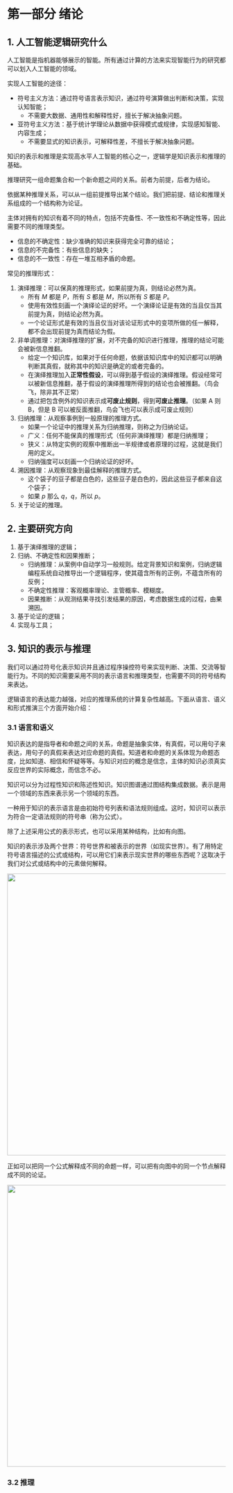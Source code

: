 # 第一部分 绪论

## 1. 人工智能逻辑研究什么

人工智能是指机器能够展示的智能。所有通过计算的方法来实现智能行为的研究都可以划入人工智能的领域。

实现人工智能的途径：

- 符号主义方法：通过符号语言表示知识，通过符号演算做出判断和决策，实现认知智能；
    - 不需要大数据、通用性和解释性好，擅长于解决抽象问题。
- 亚符号主义方法：基于统计学理论从数据中获得模式或规律，实现感知智能、内容生成；
    - 不需要显式的知识表示，可解释性差，不擅长于解决抽象问题。

知识的表示和推理是实现高水平人工智能的核心之一，逻辑学是知识表示和推理的基础。

推理研究一组命题集合和一个新命题之间的关系。前者为前提，后者为结论。

依据某种推理关系，可以从一组前提推导出某个结论。我们把前提、结论和推理关系组成的一个结构称为论证。

主体对拥有的知识有着不同的特点，包括不完备性、不一致性和不确定性等，因此需要不同的推理类型。

- 信息的不确定性：缺少准确的知识来获得完全可靠的结论；
- 信息的不完备性：有些信息的缺失；
- 信息的不一致性：存在一堆互相矛盾的命题。


常见的推理形式：

1. 演绎推理：可以保真的推理形式，如果前提为真，则结论必然为真。
    - 所有 $M$ 都是 $P$，所有 $S$ 都是 $M$，所以所有 $S$ 都是 $P$。
    - 使用有效性刻画一个演绎论证的好坏。一个演绎论证是有效的当且仅当其前提为真，则结论必然为真。
    - 一个论证形式是有效的当且仅当对该论证形式中的变项所做的任一解释，都不会出现前提为真而结论为假。
2. 非单调推理：对演绎推理的扩展，对不完备的知识进行推理，推理的结论可能会被新信息推翻。
    - 给定一个知识库，如果对于任何命题，依据该知识库中的知识都可以明确判断其真假，就称其中的知识是确定的或者完备的。
    - 在演绎推理加入**正常性假设**，可以得到基于假设的演绎推理。假设经常可以被新信息推翻，基于假设的演绎推理所得到的结论也会被推翻。（鸟会飞，除非其不正常）
    - 通过把包含例外的知识表示成**可废止规则**，得到**可废止推理**。（如果 A 则 B，但是 B 可以被反面推翻，鸟会飞也可以表示成可废止规则）
3. 归纳推理：从观察事例到一般原理的推理方式。
    - 如果一个论证中的推理关系为归纳推理，则称之为归纳论证。
    - 广义：任何不能保真的推理形式（任何非演绎推理）都是归纳推理；
    - 狭义：从特定实例的观察中推断出一半规律或者原理的过程，这就是我们用的定义。
    - 归纳强度可以刻画一个归纳论证的好坏。
4. 溯因推理：从观察现象到最佳解释的推理方式。
    - 这个袋子的豆子都是白色的，这些豆子是白色的，因此这些豆子都来自这个袋子；
    - 如果 $p$ 那么 $q$，$q$，所以 $p$。
5. 关于论证的推理。

## 2. 主要研究方向

1. 基于演绎推理的逻辑；
2. 归纳、不确定性和因果推断；
    - 归纳推理：从案例中自动学习一般规则。给定背景知识和案例，归纳逻辑编程系统自动推导出一个逻辑程序，使其蕴含所有的正例，不蕴含所有的反例；
    - 不确定性推理：客观概率理论、主管概率、模糊度。
    - 因果推断：从观测结果寻找引发结果的原因，考虑数据生成的过程，由果溯因。
3. 基于论证的逻辑；
4. 实现与工具；

## 3. 知识的表示与推理

我们可以通过符号化表示知识并且通过程序操控符号来实现判断、决策、交流等智能行为。不同的知识需要采用不同的表示语言和推理类型，也需要不同的符号结构来表达。

逻辑语言的表达能力越强，对应的推理系统的计算复杂性越高。下面从语言、语义和形式推演三个方面开始介绍：

### 3.1 语言和语义

知识表达的是指导者和命题之间的关系，命题是抽象实体，有真假，可以用句子来表达，用句子的真假来表达对应命题的真假。知道者和命题的关系体现为命题态度，比如知道、相信和怀疑等等。与知识对应的概念是信念，主体的知识必须真实反应世界的实际概念，而信念不必。

知识可以分为过程性知识和陈述性知识。知识图谱通过图结构集成数据。表示是用一个领域的东西来表示另一个领域的东西。

一种用于知识的表示语言是由初始符号列表和语法规则组成。这时，知识可以表示为符合一定语法规则的符号串（称为公式）。

除了上述采用公式的表示形式，也可以采用某种结构，比如有向图。

知识的表示涉及两个世界：符号世界和被表示的世界（如现实世界）。有了用特定符号语言描述的公式或结构，可以用它们来表示现实世界的哪些东西呢？这取决于我们对公式或结构中的元素做何解释。

<img class="center-picture" src="../assets/1-1.png" width=650 />

正如可以把同一个公式解释成不同的命题一样，可以把有向图中的同一个节点解释成不同的论证。

<img class="center-picture" src="../assets/1-2.png" width=650 />

### 3.2 推理



